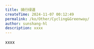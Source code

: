 ```yaml
---
title: 骑行绿道
createTime: 2024-11-07 00:12:49
permalink: /ko/Other/Cycling&Greenway/
author: sunshang-hl
description: xxxx
---
```


xxxx